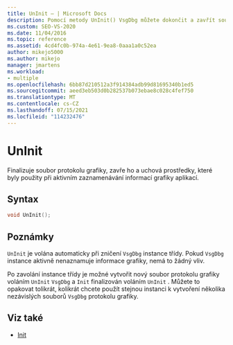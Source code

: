 ```yaml
---
title: UnInit – | Microsoft Docs
description: Pomocí metody UnInit() VsgDbg můžete dokončit a zavřít soubor protokolu grafiky a volné prostředky protokolování.
ms.custom: SEO-VS-2020
ms.date: 11/04/2016
ms.topic: reference
ms.assetid: 4cd4fc0b-974a-4e61-9ea8-0aaa1a0c52ea
author: mikejo5000
ms.author: mikejo
manager: jmartens
ms.workload:
- multiple
ms.openlocfilehash: 6bb87d210512a3f914384adb99d81695340b1ed5
ms.sourcegitcommit: aeed3eb503d0b282537b073ebae8c028c4fef750
ms.translationtype: MT
ms.contentlocale: cs-CZ
ms.lasthandoff: 07/15/2021
ms.locfileid: "114232476"
---
```

# <a name="uninit"></a>UnInit
Finalizuje soubor protokolu grafiky, zavře ho a uchová prostředky, které byly použity při aktivním zaznamenávání informací grafiky aplikací.

## <a name="syntax"></a>Syntax

```C++
void UnInit();
```

## <a name="remarks"></a>Poznámky
 `UnInit` je volána automaticky při zničení `VsgDbg` instance třídy. Pokud `VsgDbg` instance aktivně nenaznamuje informace grafiky, nemá to žádný vliv.

 Po zavolání instance třídy je možné vytvořit nový soubor protokolu grafiky voláním `UnInit` `VsgDbg` a `Init` finalizován voláním `UnInit` . Můžete to opakovat tolikrát, kolikrát chcete použít stejnou instanci k vytvoření několika nezávislých souborů `VsgDbg` protokolu grafiky.

## <a name="see-also"></a>Viz také
- [Init](init.md)